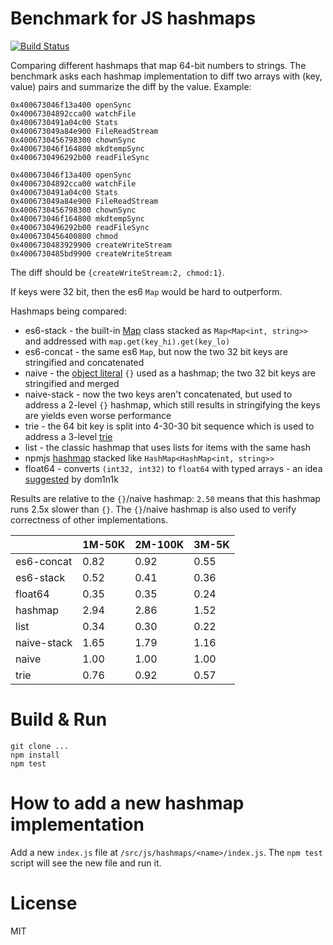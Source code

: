 # Benchmark for JS hashmaps

[![Build Status](https://travis-ci.org/cd48b153/hashmap-contest.svg?branch=master)](https://travis-ci.org/cd48b153/hashmap-contest)

Comparing different hashmaps that map 64-bit numbers to strings. The benchmark asks each hashmap implementation to diff two arrays with (key, value) pairs and summarize the diff by the value. Example:

```
0x400673046f13a400 openSync
0x40067304892cca00 watchFile
0x4006730491a04c00 Stats
0x400673049a84e900 FileReadStream
0x4006730456798300 chownSync
0x400673046f164800 mkdtempSync
0x4006730496292b00 readFileSync

0x400673046f13a400 openSync
0x40067304892cca00 watchFile
0x4006730491a04c00 Stats
0x400673049a84e900 FileReadStream
0x4006730456798300 chownSync
0x400673046f164800 mkdtempSync
0x4006730496292b00 readFileSync
0x4006730456400800 chmod
0x4006730483929900 createWriteStream
0x4006730485bd9900 createWriteStream
```

The diff should be `{createWriteStream:2, chmod:1}`.

If keys were 32 bit, then the es6 `Map` would be hard to outperform.

Hashmaps being compared:

- es6-stack - the built-in [Map](https://developer.mozilla.org/en-US/docs/Web/JavaScript/Reference/Global_Objects/Map) class stacked as `Map<Map<int, string>>` and addressed with `map.get(key_hi).get(key_lo)`
- es6-concat - the same es6 `Map`, but now the two 32 bit keys are stringified and concatenated
- naive - the [object literal](https://developer.mozilla.org/en-US/docs/Learn/JavaScript/Objects/Basics) `{}` used as a hashmap; the two 32 bit keys are stringified and merged
- naive-stack - now the two keys aren't concatenated, but used to address a 2-level `{}` hashmap, which still results in stringifying the keys are yields even worse performance
- trie - the 64 bit key is split into 4-30-30 bit sequence which is used to address a 3-level [trie](https://en.wikipedia.org/wiki/Trie)
- list - the classic hashmap that uses lists for items with the same hash
- npmjs [hashmap](https://www.npmjs.com/package/hashmap) stacked like `HashMap<HashMap<int, string>>`
- float64 - converts `(int32, int32)` to `float64` with typed arrays - an idea [suggested](https://habr.com/post/360533/#comment_15991339) by dom1n1k

Results are relative to the `{}`/naive hashmap: `2.50` means that this hashmap runs 2.5x slower than `{}`. The `{}`/naive hashmap is also used to verify correctness of other implementations.

|              |       1M-50K |      2M-100K |        3M-5K |
| ------------ | ------------ | ------------ | ------------ |
|   es6-concat |         0.82 |         0.92 |         0.55 |
|    es6-stack |         0.52 |         0.41 |         0.36 |
|      float64 |         0.35 |         0.35 |         0.24 |
|      hashmap |         2.94 |         2.86 |         1.52 |
|         list |         0.34 |         0.30 |         0.22 |
|  naive-stack |         1.65 |         1.79 |         1.16 |
|        naive |         1.00 |         1.00 |         1.00 |
|         trie |         0.76 |         0.92 |         0.57 |

# Build & Run

```
git clone ...
npm install
npm test
```

# How to add a new hashmap implementation

Add a new `index.js` file at `/src/js/hashmaps/<name>/index.js`. The `npm test` script will see the new file and run it.

# License

MIT
